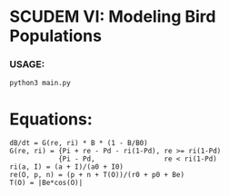 # SCUDEM VI: Modeling Bird Populations

### USAGE: 
    python3 main.py

# Equations:
    dB/dt = G(re, ri) * B * (1 - B/B0)
    G(re, ri) = {Pi + re - Pd - ri(1-Pd), re >= ri(1-Pd)
                {Pi - Pd,                 re < ri(1-Pd)
    ri(a, I) = (a + I)/(a0 + I0)
    re(O, p, n) = (p + n + T(O))/(r0 + p0 + Be)
    T(O) = |Be*cos(O)|
